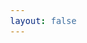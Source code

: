 ```yaml
---
layout: false
---
```


<div ref="el" class="vp-raw demo"></div>

<script setup>
import { createApp } from "whyframe:app";
import { onMounted, ref } from "vue";
import { withBase } from "vitepress";

const el = ref();

onMounted(() => {
  const iframe = window.frameElement;
  const whyId = iframe?.dataset.whyId || "";
  const hasBase = whyId.startsWith(withBase("/"));

  el.value.parentElement.dataset.demo = iframe?.dataset.layout || "center";
  if (!hasBase) iframe.dataset.whyId = withBase(whyId); // Resolve whyframe with correct base URL
  createApp(el.value);
});
</script>
<style>
  body {
    margin: auto!important;
    font-size: var(--mt-font-md-max); /* Prevent fluid when in Whyframe */
  }
  [data-demo] { padding: 5% }
  [data-demo="grid"],
  [data-demo="grid"] > *,
  [data-demo="center"] {
    align-items: center;
    align-content: center;
    box-sizing: border-box;
    display: flex;
    flex-wrap: wrap;
    gap: .5rem;
    justify-content: center;
    min-height: 100vh;
    &  > * { min-width: 0 }
  }
  [data-demo="grid"] > * { min-height: 0 }
  [data-demo="grid"] > * > hr { flex: 1 0 100%; visibility: hidden }
</style>
